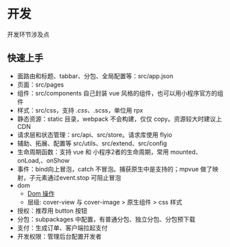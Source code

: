 # 开发
开发环节涉及点

## 快速上手
* 面路由和标题、tabbar、分包、全局配置等：src/app.json
* 页面：src/pages
* 组件：src/components 自己封装 vue 风格的组件，也可以用小程序官方的组件
* 样式：src/css，支持 *.css、*.scss，单位用 rpx
* 静态资源：static 目录，webpack 不会构建，仅仅 copy。资源较大时建议上 CDN
* 请求层和状态管理：src/api、src/store。请求库使用 flyio
* 辅助、拓展、配置等 src/utils、src/extend、src/config
* 生命周期函数：支持 vue 和 小程序2者的生命周期，常用 mounted、onLoad,、onShow
* 事件：bind向上冒泡，catch 不冒泡。捕获原生中是支持的；mpvue 做了映射，子元素通过event.stop 可阻止冒泡
* dom
  * [Dom 操作](https://developers.weixin.qq.com/miniprogram/dev/api/wx.createSelectorQuery.html)
  * 层级: cover-view 与 cover-image > 原生组件 > css 样式
* 授权：推荐用 button 按钮
* 分包：subpackages 中配置，有普通分包、独立分包、分包预下载
* 支付：生成订单、客户端拉起支付
* 开发权限：管理后台配置开发者





